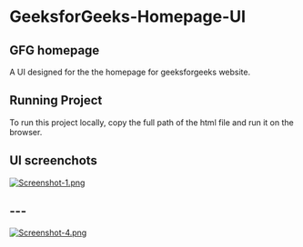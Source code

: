 # GeeksforGeeks-Homepage-UI
## GFG homepage
A UI designed for the the homepage for geeksforgeeks website.

## Running Project
To run this project locally, copy the full path of the html file and run it on the browser.

## UI screenchots
[![Screenshot-1.png](https://i.postimg.cc/1zWRNYXH/Screenshot-1.png)](https://postimg.cc/7C2rF9gG)
## ---
[![Screenshot-4.png](https://i.postimg.cc/fLxHr1d7/Screenshot-4.png)](https://postimg.cc/DJwdWjBm)

